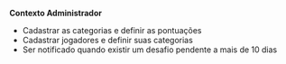 <b>Contexto Administrador</b>

- Cadastrar as categorias e definir as pontuações
- Cadastrar jogadores e definir suas categorias
- Ser notificado quando existir um desafio pendente a mais de 10 dias
